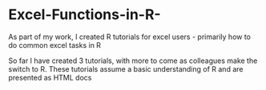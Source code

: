 # Excel-Functions-in-R-
As part of my work, I created R tutorials for excel users - primarily how to do common excel tasks in R

So far I have created 3 tutorials, with more to come as colleagues make the switch to R.  These tutorials assume a basic understanding of R and are presented as HTML docs 
